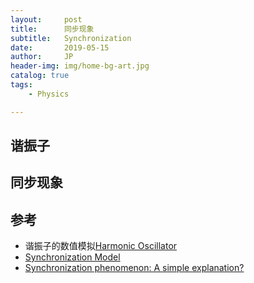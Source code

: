 ```yaml
---
layout:     post
title:      同步现象
subtitle:   Synchronization
date:       2019-05-15
author:     JP
header-img: img/home-bg-art.jpg
catalog: true
tags:
    - Physics

---
```

## 谐振子

## 同步现象

## 参考


-  谐振子的数值模拟[Harmonic Oscillator](https://www.mathworks.com/help/symbolic/examples/physics-damped-harmonic-oscillator.html)
-  [Synchronization Model](https://perso.u-cergy.fr/~atorcini/ARTICOLI/sem_IEA.pdf)
-  [Synchronization phenomenon: A simple explanation?](https://physics.stackexchange.com/questions/123376/synchronization-phenomenon-a-simple-explanation)
